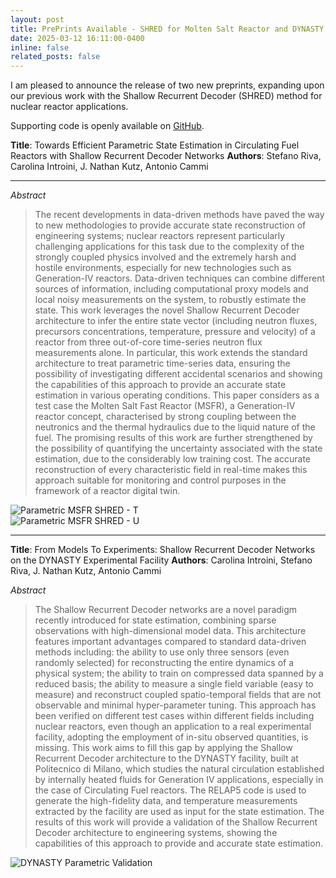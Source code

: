 ```yaml
---
layout: post
title: PrePrints Available - SHRED for Molten Salt Reactor and DYNASTY Facility
date: 2025-03-12 16:11:00-0400
inline: false
related_posts: false
---
```


I am pleased to announce the release of two new preprints, expanding upon our previous work with the Shallow Recurrent Decoder (SHRED) method for nuclear reactor applications.

Supporting code is openly available on [GitHub](https://github.com/ERMETE-Lab/NuSHRED).

**Title**: Towards Efficient Parametric State Estimation in Circulating Fuel Reactors with Shallow Recurrent Decoder Networks
**Authors**: Stefano Riva, Carolina Introini, J. Nathan Kutz, Antonio Cammi

---

*Abstract*
> The recent developments in data-driven methods have paved the way to new methodologies to provide accurate state reconstruction of engineering systems; nuclear reactors represent particularly challenging applications for this task due to the complexity of the strongly coupled physics involved and the extremely harsh and hostile environments, especially for new technologies such as Generation-IV reactors. Data-driven techniques can combine different sources of information, including computational proxy models and local noisy measurements on the system, to robustly estimate the state. This work leverages the novel Shallow Recurrent Decoder architecture to infer the entire state vector (including neutron fluxes, precursors concentrations, temperature, pressure and velocity) of a reactor from three out-of-core time-series neutron flux measurements alone. In particular, this work extends the standard architecture to treat parametric time-series data, ensuring the possibility of investigating different accidental scenarios and showing the capabilities of this approach to provide an accurate state estimation in various operating conditions. This paper considers as a test case the Molten Salt Fast Reactor (MSFR), a Generation-IV reactor concept, characterised by strong coupling between the neutronics and the thermal hydraulics due to the liquid nature of the fuel. The promising results of this work are further strengthened by the possibility of quantifying the uncertainty associated with the state estimation, due to the considerably low training cost. The accurate reconstruction of every characteristic field in real-time makes this approach suitable for monitoring and control purposes in the framework of a reactor digital twin.

<div class="row mt-3">
    <div class="col-sm mt-3 mt-md-0">
        <img src="{{ '/assets/img/publication_preview/ParametricMSFR_SHRED/T.gif' | relative_url }}" class="img-fluid rounded z-depth-1" alt="Parametric MSFR SHRED - T">
    </div>
</div>
<div class="row mt-3">
    <div class="col-sm mt-3 mt-md-0">
        <img src="{{ '/assets/img/publication_preview/ParametricMSFR_SHRED/U.gif' | relative_url }}" class="img-fluid rounded z-depth-1" alt="Parametric MSFR SHRED - U">
    </div>
</div>

---

**Title**: From Models To Experiments: Shallow Recurrent Decoder Networks on the DYNASTY Experimental Facility
**Authors**: Carolina Introini, Stefano Riva, J. Nathan Kutz, Antonio Cammi

*Abstract*
> The Shallow Recurrent Decoder networks are a novel paradigm recently introduced for state estimation, combining sparse observations with high-dimensional model data. This architecture features important advantages compared to standard data-driven methods including: the ability to use only three sensors (even randomly selected) for reconstructing the entire dynamics of a physical system; the ability to train on compressed data spanned by a reduced basis; the ability to measure a single field variable (easy to measure) and reconstruct coupled spatio-temporal fields that are not observable and minimal hyper-parameter tuning. This approach has been verified on different test cases within different fields including nuclear reactors, even though an application to a real experimental facility, adopting the employment of in-situ observed quantities, is missing. This work aims to fill this gap by applying the Shallow Recurrent Decoder architecture to the DYNASTY facility, built at Politecnico di Milano, which studies the natural circulation established by internally heated fluids for Generation IV applications, especially in the case of Circulating Fuel reactors. The RELAP5 code is used to generate the high-fidelity data, and temperature measurements extracted by the facility are used as input for the state estimation. The results of this work will provide a validation of the Shallow Recurrent Decoder architecture to engineering systems, showing the capabilities of this approach to provide and accurate state estimation.

<div class="row mt-3">
    <div class="col-sm mt-3 mt-md-0">
        <img src="{{ '/assets/img/publication_preview/DYNASTYParametricValidation.gif' | relative_url }}" class="img-fluid rounded z-depth-1" alt="DYNASTY Parametric Validation">
    </div>
</div>
